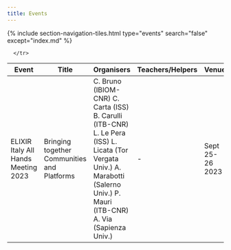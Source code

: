 ```yaml
---
title: Events
---
```

{% include section-navigation-tiles.html type="events" search="false" except="index.md" %}


<table class="table">
  
  <thead>
   
  <th>Event</th> <th>Title</th> <th>Organisers</th> <th>Teachers/Helpers</th> <th>Venue</th> <th>Date</th> <th>State</th>
  </thead>    

  <tbody>
      <tr>
        <td>ELIXIR Italy All Hands Meeting 2023</td>
        <td a href="/training_courses/2023-04-26-Computational_Methods_for_Epitrascriptomics_Bari.md">Bringing together Communities and Platforms</td>
        <td>C. Bruno (IBIOM-CNR) C. Carta (ISS)  B. Carulli (ITB-CNR) L. Le Pera (ISS)
L. Licata (Tor Vergata Univ.)
A. Marabotti (Salerno Univ.)
P. Mauri (ITB-CNR)
A. Via (Sapienza Univ.)</td>
        <td>-</td>
        <td>Sept 25-26 2023</td>
        <td>Sala Marconi, CNR Headquarters Rome,Italy hybrid</td>
        <td>-</td>

      </tr>
  
  
  
  
  
  
  
  
  
  
  
  </tbody>

</table>
